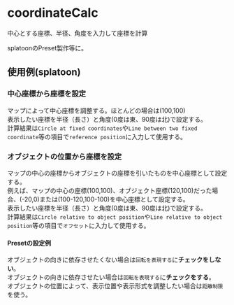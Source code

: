 # coordinateCalc  
  
中心とする座標、半径、角度を入力して座標を計算  
  
splatoonのPreset製作等に。  
  
## 使用例(splatoon)  
  
### 中心座標から座標を設定  
  
マップによって中心座標を調整する。ほとんどの場合は(100,100)  
表示したい座標を半径（長さ）と角度(0度は東、90度は北)で設定する。  
計算結果は`Circle at fixed coordinates`や`Line between two fixed coordinate`等の項目で`reference position`に入力して使用する。  
### オブジェクトの位置から座標を設定  
  
マップの中心の座標からオブジェクトの座標を引いたものを中心座標として設定する。  
例えば、マップの中心の座標(100,100)、オブジェクト座標(120,100)だった場合、(-20,0)または(100-120,100-100)を中心座標として設定する。  
表示したい座標を半径（長さ）と角度(0度は東、90度は北)で設定する。  
計算結果は`Circle relative to object position`や`Line relative to object position`等の項目で`オフセット`に入力して使用する。  
  
#### Presetの設定例  
オブジェクトの向きに依存させたくない場合は`回転を表現する`に**チェックをしない**。  
オブジェクトの向きに依存させたい場合は`回転を表現する`に**チェックをする**。  
オブジェクトの位置によって、表示位置や表示形式を調整したい場合は`距離制限`を使う。  